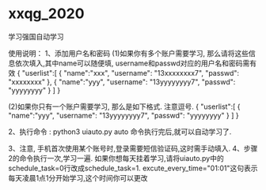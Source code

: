 # xxqg_2020
学习强国自动学习

使用说明：
1、添加用户名和密码
(1)如果你有多个账户需要学习, 那么请将这些信息依次填入,其中name可以随便填, username和passwd对应的用户名和密码需有效
{
        "userlist":[
                {
                        "name":"xxx",
                        "username": "13xxxxxxxx7",
                        "passwd": "xxxxxxxx"
                },
                {
                        "name":"yyy",
                        "username": "13yyyyyyyy7",
                        "passwd": "yyyyyyyy"
                }
        ]
}

(2)如果你只有一个账户需要学习, 那么是如下格式. 注意逗号.
{
        "userlist":[
                {
                        "name":"yyy",
                        "username": "13yyyyyyyy7",
                        "passwd": "yyyyyyyy"
                }
        ]
}

2、执行命令 : python3 uiauto.py auto
   命令执行完后,就可以自动学习了.

3、注意, 手机首次使用某个账号时,登录需要短信验证码,这时需手动填入.
4、步骤2的命令执行一次,学习一遍. 如果你想每天挂着学习,请将uiauto.py中的schedule_task=0行改成schedule_task=1. excute_every_time="01:01"这句表示每天凌晨1点1分开始学习,这个时间你可以更改

